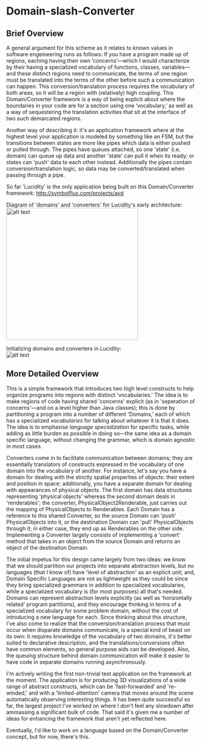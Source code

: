 Domain-slash-Converter
======================

## Brief Overview
A general argument for this scheme as it relates to known values in software engeineering runs as follows: 
If you have a program made up of regions, eaching having their own ‘concerns’—which I would characterize by their having a specialized vocabulary of functions, classes, variables—and these distinct regions need to communicate, the terms of one region must be translated into the terms of the other before such a communication can happen. This conversion/translation process requires the vocabulary of both areas, so it will be a region with (relatively) high coupling. This Domain/Converter framework is a way of being explicit about where the boundaries in your code are for a section using one ‘vocabulary,’ as well as a way of sequestering the translation activities that sit at the interface of two such demarcated regions.

Another way of describing it: it's an application framework where at the highest level your application is modeled by something like an FSM, but the transitions between states are more like pipes which data is either pushed or pulled through. The pipes have queues attached, so one 'state' (i.e. domain) can queue up data and another 'state' can pull it when its ready; or states can 'push' data to each other instead. Additionally the pipes contain conversion/translation logic, so data may be converted/translated when passing through a pipe.

So far 'Lucidity' is the only application being built on this Domain/Converter framework: http://symbolflux.com/projects/avd

Diagram of 'domains' and 'converters' for Lucidity's early architecture:<br>
<img src="https://symbolflux.s3.amazonaws.com/lucidity-diagram-screen.jpg" alt="alt text" width="350">

Initializing domains and converters in Lucidity:<br>
<img src="https://symbolflux.s3.amazonaws.com/lucidity-init-screen.png" alt="alt text">

## More Detailed Overview
This is a simple framework that introduces two high level constructs to help organize programs into regions with distinct 'vocabularies.' The idea is to make regions of code having shared 'concerns' explicit (as in 'seperation of concerns'—and on a level higher than Java classes); this is done by partitioning a program into a number of different 'Domains,' each of which has a specialized *vocabularies* for talking about whatever it is that it does. The idea is to emphasise *language specialization* for specific tasks, while adding as little burden as possible in doing so—the same idea as a domain specific language, without changing the grammar, which is domain agnostic in most cases.

Converters come in to facilitate communication between domains; they are essentially translators of constructs expressed in the vocabulary of one domain into the vocabulary of another. For instance, let's say you have a domain for dealing with the strictly spatial properties of objects: their extent and position in space; additionally, you have a separate domain for dealing with appearances of physical objects. The first domain has data structures representing 'physical objects' whereas the second domain deals in 'renderables'; the converter, PhysicalObject2Renderable, just carries out the mapping of PhysicalObjects to Renderables. Each Domain has a reference to this shared Converter, so the source Domain can 'push' PhysicalObjects into it, or the destination Domain can 'pull' PhysicalObjects through it; in either case, they end up as Renderables on the other side. Implementing a Converter largely consists of implementing a 'convert' method that takes in an object from the source Domain and returns an object of the destination Domain.

The initial impetus for this design came largely from two ideas: we know that we should partition our projects into separate abstraction levels, but no languages (that I know of) have 'level of abstraction' as an explicit unit; and, Domain Specific Languages are not as lightweight as they could be since they bring specialized grammars in addition to specialized vocabularies, while a specialized vocabulary is (for most purposes) all that's needed. Domains can represent abstraction levels explicitly (as well as 'horizontally related' program partitions), and they encourage thinking in terms of a specialized vocabulary for some problem domain, without the cost of introducing a new language for each. Since thinking about this structure, I've also come to realize that the conversion/translation process that must occur when disparate domains communicate, is a special kind of beast on its own: it requires knowledge of the vocabulary of two domains, it's better suited to declarative description, and the translations/conversions often have common elements, so general purpose aids can be developed. Also, the queuing structure behind domain communication will make it easier to have code in separate domains running asynchronously.

I'm actively writing the first non-trivial test application on the framework at the moment. The application is for producing 3D visualizations of a wide range of abstract constructs, which can be 'fast-forwarded' and 're-winded,' and with a 'limited-attention' camera that moves around the scene automatically observing interesting things. It has been quite successful so far, the largest project I've worked on where I don't feel any slowdown after ammassing a significant bulk of code. That said it's given me a number of ideas for enhancing the framework that aren't yet reflected here.

Eventually, I'd like to work on a language based on the Domain/Converter concept, but for now, there's this.
